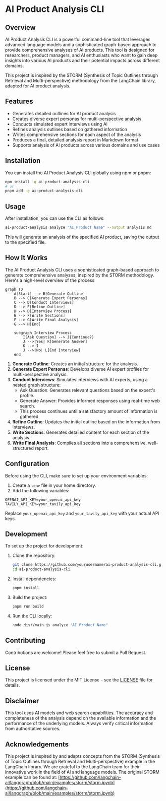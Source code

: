 # AI Product Analysis CLI

## Overview

AI Product Analysis CLI is a powerful command-line tool that leverages advanced language models and a sophisticated graph-based approach to provide comprehensive analyses of AI products. This tool is designed for researchers, product managers, and AI enthusiasts who want to gain deep insights into various AI products and their potential impacts across different domains.

This project is inspired by the STORM (Synthesis of Topic Outlines through Retrieval and Multi-perspective) methodology from the LangChain library, adapted for AI product analysis.

## Features

- Generates detailed outlines for AI product analysis
- Creates diverse expert personas for multi-perspective analysis
- Conducts simulated expert interviews using AI
- Refines analysis outlines based on gathered information
- Writes comprehensive sections for each aspect of the analysis
- Produces a final, detailed analysis report in Markdown format
- Supports analysis of AI products across various domains and use cases

## Installation

You can install the AI Product Analysis CLI globally using npm or pnpm:

```bash
npm install -g ai-product-analysis-cli
# or
pnpm add -g ai-product-analysis-cli
```

## Usage

After installation, you can use the CLI as follows:

```bash
ai-product-analysis analyze "AI Product Name" --output analysis.md
```

This will generate an analysis of the specified AI product, saving the output to the specified file.

## How It Works

The AI Product Analysis CLI uses a sophisticated graph-based approach to generate comprehensive analyses, inspired by the STORM methodology. Here's a high-level overview of the process:

```mermaid
graph TD
    A[Start] --> B[Generate Outline]
    B --> C[Generate Expert Personas]
    C --> D[Conduct Interviews]
    D --> E[Refine Outline]
    D --> D[Interview Process]
    E --> F[Write Sections]
    F --> G[Write Final Analysis]
    G --> H[End]

    subgraph Interview Process
        I[Ask Question] --> J{Continue?}
        J -->|Yes| K[Generate Answer]
        K --> I
        J -->|No| L[End Interview]
    end
```

1. **Generate Outline**: Creates an initial structure for the analysis.
2. **Generate Expert Personas**: Develops diverse AI expert profiles for multi-perspective analysis.
3. **Conduct Interviews**: Simulates interviews with AI experts, using a nested graph structure:
   - Ask Question: Generates relevant questions based on the expert's profile.
   - Generate Answer: Provides informed responses using real-time web search.
   - This process continues until a satisfactory amount of information is gathered.
4. **Refine Outline**: Updates the initial outline based on the information from interviews.
5. **Write Sections**: Generates detailed content for each section of the analysis.
6. **Write Final Analysis**: Compiles all sections into a comprehensive, well-structured report.

## Configuration

Before using the CLI, make sure to set up your environment variables:

1. Create a `.env` file in your home directory.
2. Add the following variables:

```
OPENAI_API_KEY=your_openai_api_key
TAVILY_API_KEY=your_tavily_api_key
```

Replace `your_openai_api_key` and `your_tavily_api_key` with your actual API keys.

## Development

To set up the project for development:

1. Clone the repository:

   ```bash
   git clone https://github.com/yourusername/ai-product-analysis-cli.git
   cd ai-product-analysis-cli
   ```

2. Install dependencies:

   ```bash
   pnpm install
   ```

3. Build the project:

   ```bash
   pnpm run build
   ```

4. Run the CLI locally:
   ```bash
   node dist/main.js analyze "AI Product Name"
   ```

## Contributing

Contributions are welcome! Please feel free to submit a Pull Request.

## License

This project is licensed under the MIT License - see the [LICENSE](LICENSE) file for details.

## Disclaimer

This tool uses AI models and web search capabilities. The accuracy and completeness of the analysis depend on the available information and the performance of the underlying models. Always verify critical information from authoritative sources.

## Acknowledgements

This project is inspired by and adapts concepts from the STORM (Synthesis of Topic Outlines through Retrieval and Multi-perspective) example in the LangChain library. We are grateful to the LangChain team for their innovative work in the field of AI and language models. The original STORM example can be found at: [https://github.com/langchain-ai/langgraph/blob/main/examples/storm/storm.ipynb](https://github.com/langchain-ai/langgraph/blob/main/examples/storm/storm.ipynb)
